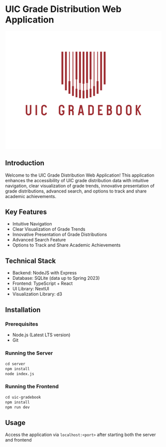 # UIC Grade Distribution Web Application

![UIC](UIC_logo.svg)

## Introduction

Welcome to the UIC Grade Distribution Web Application! This application enhances the accessibility of UIC grade distribution data with intuitive navigation, clear visualization of grade trends, innovative presentation of grade distributions, advanced search, and options to track and share academic achievements.

## Key Features

- Intuitive Navigation
- Clear Visualization of Grade Trends
- Innovative Presentation of Grade Distributions
- Advanced Search Feature
- Options to Track and Share Academic Achievements

## Technical Stack

- Backend: NodeJS with Express
- Database: SQLite (data up to Spring 2023)
- Frontend: TypeScript + React
- UI Library: NextUI
- Visualization Library: d3

## Installation

### Prerequisites

- Node.js (Latest LTS version)
- Git


### Running the Server

```
cd server
npm install
node index.js
```

### Running the Frontend

```
cd uic-gradebook
npm install
npm run dev
```

## Usage

Access the application via `localhost:<port>` after starting both the server and frontend
